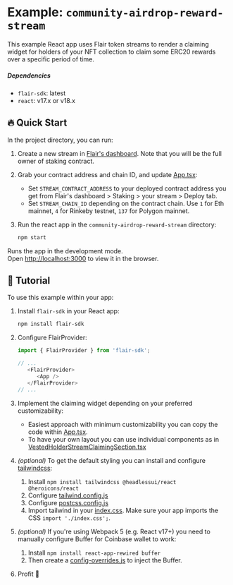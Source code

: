 # Example: `community-airdrop-reward-stream`

This example React app uses Flair token streams to render a claiming widget for holders of your NFT collection to claim some ERC20 rewards over a specific period of time.

##### Dependencies

* `flair-sdk`: latest
* `react`: v17.x or v18.x

## :fire: Quick Start

In the project directory, you can run:

1. Create a new stream in [Flair's dashboard](https://app.flair.finance/streams). Note that you will be the full owner of staking contract.
2. Grab your contract address and chain ID, and update [App.tsx](./src/App.tsx):
   * Set `STREAM_CONTRACT_ADDRESS` to your deployed contract address you get from Flair's dashboard > Staking > your stream > Deploy tab.
   * Set `STREAM_CHAIN_ID` depending on the contract chain. Use `1` for Eth mainnet, `4` for Rinkeby testnet, `137` for Polygon mainnet.
3. Run the react app in the `community-airdrop-reward-stream` directory:

   ```sh
   npm start
   ```

Runs the app in the development mode.\
Open [http://localhost:3000](http://localhost:3000) to view it in the browser.

## 🔮 Tutorial

To use this example within your app:

1. Install `flair-sdk` in your React app:

   ```sh
   npm install flair-sdk
   ```

2. Configure FlairProvider:

   ```ts
   import { FlairProvider } from 'flair-sdk';

   // ...
      <FlairProvider>
         <App />
      </FlairProvider>
   // ...
   ```

3. Implement the claiming widget depending on your preferred customizability:
   * Easiest approach with minimum customizability you can copy the code within [App.tsx](./src/App.tsx).
   * To have your own layout you can use individual components as in [VestedHolderStreamClaimingSection.tsx](https://github.com/0xflair/typescript-sdk/blob/main/packages/react-token-streams/src/presets/vested-holder-preset/sections/VestedHolderStreamClaimingSection.tsx#L24-L84)

4. *(optional)* To get the default styling you can install and configure [tailwindcss](https://tailwindcss.com/docs/installation/using-postcss):
   1. Install `npm install tailwindcss @headlessui/react @heroicons/react`
   2. Configure [tailwind.config.js](./tailwind.config.js)
   3. Configure [postcss.config.js](./postcss.config.js)
   4. Import tailwind in your [index.css](./src/index.css). Make sure your app imports the CSS `import './index.css';`.

5. *(optional)* If you're using Webpack 5 (e.g. React v17+) you need to manually configure Buffer for Coinbase wallet to work:
   1. Install `npm install react-app-rewired buffer`
   2. Then create a [config-overrides.js](config-overrides.js) to inject the Buffer.

6. Profit :rocket:
